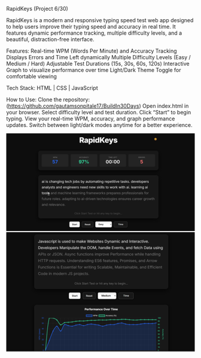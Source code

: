 RapidKeys (Project 6/30)

RapidKeys is a modern and responsive typing speed test web app designed to help users improve their typing speed and accuracy in real time.
It features dynamic performance tracking, multiple difficulty levels, and a beautiful, distraction-free interface.

Features:
Real-time WPM (Words Per Minute) and Accuracy Tracking
Displays Errors and Time Left dynamically
Multiple Difficulty Levels (Easy / Medium / Hard)
Adjustable Test Durations (15s, 30s, 60s, 120s)
Interactive Graph to visualize performance over time
Light/Dark Theme Toggle for comfortable viewing

Tech Stack: 
HTML | CSS | JavaScript

How to Use:
Clone the repository: (https://github.com/gautamsonpitale17/BuildIn30Days)
Open index.html in your browser.
Select difficulty level and test duration.
Click “Start” to begin typing.
View your real-time WPM, accuracy, and graph performance updates.
Switch between light/dark modes anytime for a better experience.

![RapidKeys Screenshot](screenshotStats.png)
![RapidKeys Screenshot](screenshotControls.png)